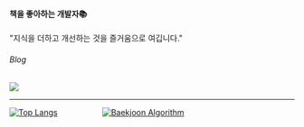 #### 책을 좋아하는 개발자📚
"지식을 더하고 개선하는 것을 즐거움으로 여깁니다."

###### Blog
<a href="https://velog.io/@waterkite22" target="_blank">
  <img src="https://img.shields.io/badge/Velog-20C996?style=flat-square&logo=Vimeo&logoColor=white"/></a>
</a>

--------------------
[![Top Langs](https://github-readme-stats-git-masterrstaa-rickstaa.vercel.app/api/top-langs/?username=syeon2&exclude_repo=ksy4568.github.io&hide=html,css,scss,sass&langs_count=5&layout=compact&theme=dark)](https://github.com/syeon2?tab=repositories)
&nbsp;&nbsp;&nbsp;&nbsp;&nbsp;&nbsp;&nbsp;&nbsp;&nbsp;&nbsp;&nbsp;&nbsp;&nbsp;&nbsp;&nbsp;&nbsp;&nbsp;&nbsp;
[![Baekjoon Algorithm](http://mazassumnida.wtf/api/v2/generate_badge?boj=gsy4568)](https://solved.ac/gsy4568/)
